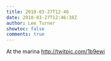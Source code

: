 ```yaml
---
title: 2010-03-27T12-46
date: 2010-03-27T12:46:38Z
author: Lee Turner
showtoc: false
comments: true
---
```


At the marina  http://twitpic.com/1b9ewi

